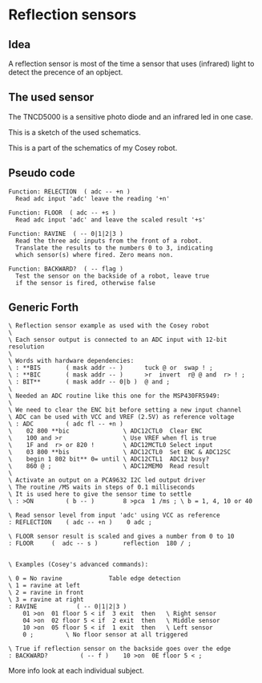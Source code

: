 # Reflection sensors

## Idea
A reflection sensor is most of the time a sensor that uses
(infrared) light to detect the precence of an opbject.

## The used sensor

The TNCD5000 is a sensitive photo diode and an infrared led in one case.

This is a sketch of the used schematics.

This is a part of the schematics of my Cosey robot.

## Pseudo code

```
Function: RELECTION  ( adc -- +n )
  Read adc input 'adc' leave the reading '+n'

Function: FLOOR  ( adc -- +s )
  Read adc input 'adc' and leave the scaled result '+s'

Function: RAVINE  ( -- 0|1|2|3 )
  Read the three adc inputs from the front of a robot.
  Translate the results to the numbers 0 to 3, indicating
  which sensor(s) where fired. Zero means non.

Function: BACKWARD?  ( -- flag )
  Test the sensor on the backside of a robot, leave true
  if the sensor is fired, otherwise false
```

## Generic Forth

```Forth
\ Reflection sensor example as used with the Cosey robot
\
\ Each sensor output is connected to an ADC input with 12-bit resolution
\
\ Words with hardware dependencies:
\ : **BIS       ( mask addr -- )      tuck @ or  swap ! ;
\ : **BIC       ( mask addr -- )      >r  invert  r@ @ and  r> ! ;
\ : BIT**       ( mask addr -- 0|b )  @ and ;
\
\ Needed an ADC routine like this one for the MSP430FR5949:
\
\ We need to clear the ENC bit before setting a new input channel
\ ADC can be used with VCC and VREF (2.5V) as reference voltage
\ : ADC         ( adc fl -- +n )
\    02 800 **bic               \ ADC12CTL0  Clear ENC
\    100 and >r                 \ Use VREF when fl is true
\    1F and  r> or 820 !        \ ADC12MCTL0 Select input
\    03 800 **bis               \ ADC12CTL0  Set ENC & ADC12SC
\    begin 1 802 bit** 0= until \ ADC12CTL1  ADC12 busy?
\    860 @ ;                    \ ADC12MEM0  Read result
\
\ Activate an output on a PCA9632 I2C led output driver
\ The routine /MS waits in steps of 0.1 milliseconds
\ It is used here to give the sensor time to settle
\ : >ON         ( b -- )        8 >pca  1 /ms ; \ b = 1, 4, 10 or 40

\ Read sensor level from input 'adc' using VCC as reference
: REFLECTION    ( adc -- +n )    0 adc ;

\ FLOOR sensor result is scaled and gives a number from 0 to 10
: FLOOR     (  adc -- s )       reflection  180 / ;


\ Examples (Cosey's advanced commands):

\ 0 = No ravine             Table edge detection
\ 1 = ravine at left
\ 2 = ravine in front
\ 3 = ravine at right
: RAVINE           ( -- 0|1|2|3 )
    01 >on  01 floor 5 < if  3 exit  then   \ Right sensor
    04 >on  02 floor 5 < if  2 exit  then   \ Middle sensor
    10 >on  05 floor 5 < if  1 exit  then   \ Left sensor
    0 ;         \ No floor sensor at all triggered

\ True if reflection sensor on the backside goes over the edge
: BACKWARD?         ( -- f )    10 >on  0E floor 5 < ;
```
More info look at each individual subject.  
